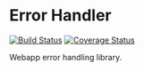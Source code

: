 # Error Handler

[![Build Status](https://travis-ci.org/acfatah/error-handler.svg)](https://travis-ci.org/acfatah/error-handler)
[![Coverage Status](https://coveralls.io/repos/acfatah/error-handler/badge.svg)](https://coveralls.io/r/acfatah/error-handler)

Webapp error handling library.
